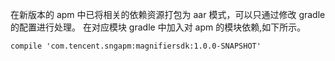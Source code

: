 在新版本的 apm 中已将相关的依赖资源打包为 aar 模式，可以只通过修改 gradle 的配置进行处理。
在对应模块 gradle 中加入对 apm 的模块依赖,如下所示。

```
compile 'com.tencent.sngapm:magnifiersdk:1.0.0-SNAPSHOT'
```